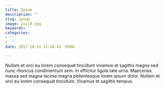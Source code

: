```yaml
---
title: Ipsum
description: ''
slug: ipsum
image: pic10.jpg
keywords: ''
categories:
- ''
- ''
date: 2017-10-31 21:28:43 -0500

---
```

Nullam et orci eu lorem consequat tincidunt vivamus et sagittis magna sed nunc rhoncus condimentum sem. In efficitur ligula tate urna. Maecenas massa sed magna lacinia magna pellentesque lorem ipsum dolor. Nullam et orci eu lorem consequat tincidunt. Vivamus et sagittis tempus.